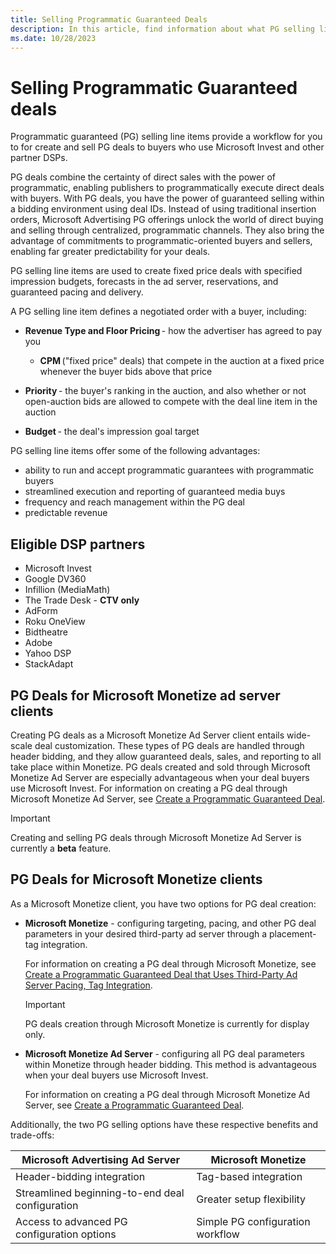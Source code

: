 ```yaml
---
title: Selling Programmatic Guaranteed Deals
description: In this article, find information about what PG selling line items are and how to create and sell PG deals to various clients.
ms.date: 10/28/2023
---
```


# Selling Programmatic Guaranteed deals

Programmatic guaranteed (PG) selling line items provide a workflow for you to for create and sell PG deals to buyers who use Microsoft Invest and other partner DSPs.

PG deals combine the certainty of direct sales with the power of programmatic, enabling publishers to programmatically execute direct deals with buyers. With PG deals, you have the power of guaranteed selling within a bidding environment using deal IDs. Instead of using traditional insertion orders, Microsoft Advertising PG offerings unlock the world of direct buying and selling through centralized, programmatic channels. They also bring the advantage of commitments to programmatic-oriented buyers and sellers, enabling far greater predictability for your deals.

PG selling line items are used to create fixed price deals with specified impression budgets, forecasts in the ad server, reservations, and guaranteed pacing and delivery.

A PG selling line item defines a negotiated order with a buyer, including:

- **Revenue Type and Floor Pricing** - how the advertiser has agreed to pay you

  - **CPM** ("fixed price" deals) that compete in the auction at a fixed price whenever the buyer bids above that price

- **Priority** - the buyer's ranking in the auction, and also whether or not open-auction bids are allowed to compete with the deal line item in the auction

- **Budget** - the deal's impression goal target

PG selling line items offer some of the following advantages:

- ability to run and accept programmatic guarantees with programmatic buyers
- streamlined execution and reporting of guaranteed media buys
- frequency and reach management within the PG deal
- predictable revenue

## Eligible DSP partners

- Microsoft Invest
- Google DV360
- Infillion (MediaMath)
- The Trade Desk - **CTV only**
- AdForm
- Roku OneView
- Bidtheatre
- Adobe
- Yahoo DSP
- StackAdapt

## PG Deals for Microsoft Monetize ad server clients

Creating PG deals as a Microsoft Monetize Ad Server client entails wide-scale deal customization. These types of PG deals are handled through header bidding, and they allow guaranteed deals, sales, and reporting to all take place within Monetize. PG deals created and sold through Microsoft Monetize Ad Server are especially advantageous when your deal buyers use Microsoft Invest. For information on creating a PG deal through Microsoft Monetize Ad Server, see [Create a Programmatic Guaranteed Deal](create-a-programmatic-guaranteed-selling-line-item.md).

> [!IMPORTANT]
> Creating and selling PG deals through Microsoft Monetize Ad Server is currently a **beta** feature.

## PG Deals for Microsoft Monetize clients

As a Microsoft Monetize client, you have two options for PG deal creation:

- **Microsoft Monetize** - configuring targeting, pacing, and other PG deal parameters in your desired third-party ad server through a placement-tag integration.
  
    For information on creating a PG deal through Microsoft Monetize, see [Create a Programmatic Guaranteed Deal that Uses Third-Party Ad Server Pacing, Tag Integration](create-a-programmatic-guaranteed-selling-line-item-ssp.md).

    > [!IMPORTANT]
    > PG deals creation through Microsoft Monetize is currently for display only.

- **Microsoft Monetize Ad Server** - configuring all PG deal parameters within Monetize through header bidding. This method is advantageous when your deal buyers use Microsoft Invest.

    For information on creating a PG deal through Microsoft Monetize Ad Server, see [Create a Programmatic Guaranteed Deal](create-a-programmatic-guaranteed-selling-line-item.md).

Additionally, the two PG selling options have these respective benefits and trade-offs:

| Microsoft Advertising Ad Server | Microsoft Monetize |
|---|---|
| Header-bidding integration | Tag-based integration |
| Streamlined beginning-to-end deal configuration | Greater setup flexibility |
| Access to advanced PG configuration options | Simple PG configuration workflow |
